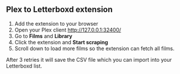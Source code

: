 ## Plex to Letterboxd extension

 1. Add the extension to your browser
 2. Open your Plex client http://127.0.0.1:32400/
 3. Go to **Films** and **Library** 
 4. Click the extension and **Start scraping**
 5. Scroll down to load more films so the extension can fetch all films.

After 3 retries it will save the CSV file which you can import into your Letterboxd list.